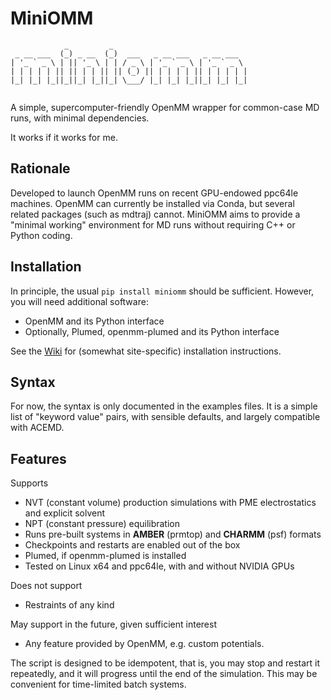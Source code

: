 # MiniOMM

```
            _         _                              
 _ __ ___  (_) _ __  (_)  ___   _ __ ___   _ __ ___  
| '_ ` _ \ | || '_ \ | | / _ \ | '_ ` _ \ | '_ ` _ \ 
| | | | | || || | | || || (_) || | | | | || | | | | |
|_| |_| |_||_||_| |_||_| \___/ |_| |_| |_||_| |_| |_|
                                                     
```


A simple, supercomputer-friendly OpenMM wrapper for common-case MD runs, with minimal dependencies.

It works if it works for me.


## Rationale

Developed to launch OpenMM runs on recent GPU-endowed ppc64le
machines. OpenMM can currently be installed via Conda, but several
related packages (such as mdtraj) cannot. MiniOMM aims to provide a
"minimal working" environment for MD runs without requiring C++ or
Python coding.


## Installation

In principle, the usual `pip install miniomm` should be sufficient.
However, you will need additional software:

 * OpenMM and its Python interface
 * Optionally, Plumed, openmm-plumed and its Python interface

See the [Wiki](https://github.com/giorginolab/miniomm/wiki)
for (somewhat site-specific) installation instructions.


## Syntax

For now, the syntax is only documented in the examples files. It
is a simple list of "keyword value" pairs, with sensible
defaults, and largely compatible with ACEMD.


## Features

Supports

 * NVT (constant volume) production simulations with PME electrostatics and explicit solvent
 * NPT (constant pressure) equilibration
 * Runs pre-built systems in **AMBER** (prmtop) and **CHARMM** (psf) formats
 * Checkpoints and restarts are enabled out of the box
 * Plumed, if openmm-plumed is installed
 * Tested on Linux x64 and ppc64le, with and without NVIDIA GPUs

Does not support

 * Restraints of any kind

May support in the future, given sufficient interest

 * Any feature provided by OpenMM, e.g. custom potentials.


The script is designed to be idempotent, that is, you may stop and
restart it repeatedly, and it will progress until the end of the
simulation. This may be convenient for time-limited batch systems.



